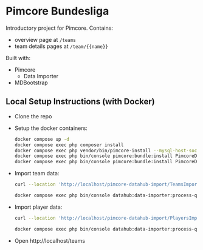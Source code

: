 # Pimcore Bundesliga

Introductory project for Pimcore. Contains:

-   overview page at `/teams`
-   team details pages at `/team/{{name}}`

Built with:

-   Pimcore
    -   Data Importer
-   MDBootstrap

## Local Setup Instructions (with Docker)

-   Clone the repo

-   Setup the docker containers:

    ```bash
    docker compose up -d
    docker compose exec php composer install
    docker compose exec php vendor/bin/pimcore-install --mysql-host-socket=db --mysql-database=pimcore
    docker compose exec php bin/console pimcore:bundle:install PimcoreDataHubBundle
    docker compose exec php bin/console pimcore:bundle:install PimcoreDataImporterBundle
    ```

-   Import team data:

    ```bash
    curl --location 'http://localhost/pimcore-datahub-import/TeamsImport/push' --header 'Authorization: Bearer 7003910d30445c3d27e0e7419c485d4d' --data-binary '@bundesliga.xlsx' -X POST

    docker compose exec php bin/console datahub:data-importer:process-queue-parallel
    ```

-   Import player data:

    ```bash
    curl --location 'http://localhost/pimcore-datahub-import/PlayersImport/push' --header 'Authorization: Bearer 7003910d30445c3d27e0e7419c485d4d' --data-binary '@bundesliga.xlsx' -X POST

    docker compose exec php bin/console datahub:data-importer:process-queue-parallel
    ```

-   Open http://localhost/teams
